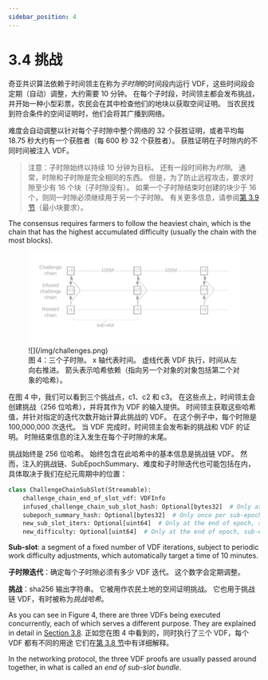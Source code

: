```yaml
---
sidebar_position: 4
---
```


# 3.4 挑战

奇亚共识算法依赖于时间领主在称为*子时隙*的时间段内运行 VDF，这些时间段会定期（自动）调整，大约需要 10 分钟。 在每个子时段，时间领主都会发布挑战，并开始一种小型彩票，农民会在其中检查他们的地块以获取空间证明。 当农民找到符合条件的空间证明时，他们会将其广播到网络。

难度会自动调整以针对每个子时隙中整个网络的 32 个获胜证明，或者平均每 18.75 秒大约有一个获胜者（每 600 秒 32 个获胜者）。 获胜证明在子时隙内的不同时间被注入 VDF。

> 注意：子时隙始终以持续 10 分钟为目标。 还有一段时间称为*时隙*。 通常，时隙和子时隙是完全相同的东西。 但是，为了防止远程攻击，要求时隙至少有 16 个块（子时隙没有）。 如果一个子时隙结束时创建的块少于 16 个，则同一时隙必须继续用于另一个子时隙。 有关更多信息，请参阅[第 3.9 节](/docs/03consensus/overflow_blocks#minimum-block-requirement "Section 3.9: Overflow Blocks")（最小块要求）。

The consensus requires farmers to follow the heaviest chain, which is the chain that has the highest accumulated difficulty (usually the chain with the most blocks).

<figure>
<img src="/img/challenges.png" alt="drawing"/>
![](/img/challenges.png)

<figcaption>
图 4：三个子时隙。 x 轴代表时间。 虚线代表 VDF 执行，时间从左向右推进。 箭头表示哈希依赖（指向另一个对象的对象包括第二个对象的哈希）。 
</figcaption>
</figure>

在图 4 中，我们可以看到三个挑战点，c1、c2 和 c3。 在这些点上，时间领主会创建挑战（256 位哈希），并将其作为 VDF 的输入提供。 时间领主获取这些哈希值，并针对指定的迭代次数开始计算此挑战的 VDF。 在这个例子中，每个时隙是 100,000,000 次迭代。 当 VDF 完成时，时间领主会发布新的挑战和 VDF 的证明。 时隙结束信息的注入发生在每个子时隙的末尾。

挑战始终是 256 位哈希。 始终包含在此哈希中的基本信息是挑战链 VDF。 然而，注入的挑战链、SubEpochSummary、难度和子时隙迭代也可能包括在内，具体取决于我们在纪元周期中的位置：

```python
class ChallengeChainSubSlot(Streamable):
    challenge_chain_end_of_slot_vdf: VDFInfo
    infused_challenge_chain_sub_slot_hash: Optional[bytes32]  # Only at the end of a slot
    subepoch_summary_hash: Optional[bytes32]  # Only once per sub-epoch, and one sub-epoch delayed
    new_sub_slot_iters: Optional[uint64]  # Only at the end of epoch, sub-epoch, and slot
    new_difficulty: Optional[uint64]  # Only at the end of epoch, sub-epoch, and slot
```

**Sub-slot**: a segment of a fixed number of VDF iterations, subject to periodic work difficulty adjustments, which automatically target a time of 10 minutes.

**子时隙迭代**：确定每个子时隙必须有多少 VDF 迭代。 这个数字会定期调整。

**挑战**：sha256 输出字符串。 它被用作农民土地的空间证明挑战。 它也用于挑战链 VDF，有时被称为*挑战哈希*。

As you can see in Figure 4, there are three VDFs being executed concurrently, each of which serves a different purpose. They are explained in detail in [Section 3.8](/docs/03consensus/three_vdf_chains "Section 3.8: Three VDF Chains"). 正如您在图 4 中看到的，同时执行了三个 VDF，每个 VDF 都有不同的用途 它们在[第 3.8 节](/docs/03consensus/three_vdf_chains "Section 3.8: Three VDF Chains")中有详细解释。

In the networking protocol, the three VDF proofs are usually passed around together, in what is called an _end of sub-slot bundle_.
